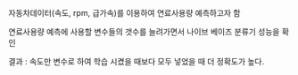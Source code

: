 자동차데이터(속도, rpm, 급가속)를 이용하여 연료사용량 예측하고자 함

연료사용량 예측에 사용할 변수들의 갯수를 늘려가면서 나이브 베이즈 분류기 성능을 확인

결과 : 속도만 변수로 하여 학습 시켰을 때보다 모두 넣었을 때 더 정확도가 높다.
